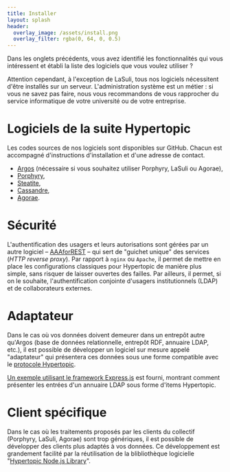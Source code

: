 ```yaml
---
title: Installer
layout: splash
header:
  overlay_image: /assets/install.png
  overlay_filter: rgba(0, 64, 0, 0.5)
---
```


Dans les onglets précédents, vous avez identifié les fonctionnalités qui vous intéressent et établi la liste des logiciels que vous voulez utiliser ?

Attention cependant, à l'exception de LaSuli, tous nos logiciels nécessitent d'être installés sur un serveur. L'administration système est un métier : si vous ne savez pas faire, nous vous recommandons de vous rapprocher du service informatique de votre université ou de votre entreprise.

# Logiciels de la suite Hypertopic

Les codes sources de nos logiciels sont disponibles sur GitHub. Chacun est accompagné d'instructions d'installation et d'une adresse de contact.

- [Argos](https://github.com/Hypertopic/Argos) (nécessaire si vous souhaitez utiliser Porphyry, LaSuli ou Agorae),
- [Porphyry](https://github.com/Hypertopic/Porphyry),
- [Steatite](https://github.com/Hypertopic/Steatite),
- [Cassandre](https://github.com/Hypertopic/Cassandre),
- [Agorae](https://github.com/Hypertopic/Agorae).

# Sécurité

L'authentification des usagers et leurs autorisations sont gérées par un autre logiciel – [AAAforREST](https://github.com/Hypertopic/) – qui sert de "guichet unique" des services (*HTTP reverse proxy*). Par rapport à `nginx` ou `Apache`, il permet de mettre en place les configurations classiques pour Hypertopic de manière plus simple, sans risquer de laisser ouvertes des failles. Par ailleurs, il permet, si on le souhaite, l'authentification conjointe d'usagers institutionnels (LDAP) et de collaborateurs externes.

# Adaptateur

Dans le cas où vos données doivent demeurer dans un entrepôt autre qu'Argos (base de données relationnelle, entrepôt RDF, annuaire LDAP, etc.), il est possible de développer un logiciel sur mesure appelé "adaptateur" qui présentera ces données sous une forme compatible avec le [protocole Hypertopic](https://github.com/Hypertopic/Protocol/blob/master/README.md).

[Un exemple utilisant le framework Express.js](https://github.com/Hypertopic/ldap2hypertopic) est fourni, montrant comment présenter les entrées d'un annuaire LDAP sous forme d'items Hypertopic.

# Client spécifique

Dans le cas où les traitements proposés par les clients du collectif (Porphyry, LaSuli, Agorae) sont trop génériques, il est possible de développer des clients plus adaptés à vos données. Ce développement est grandement facilité par la réutilisation de la blibliothèque logicielle "[Hypertopic Node.js Library](https://www.npmjs.com/package/hypertopic)".
